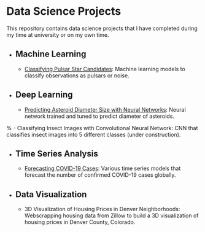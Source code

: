 # Data Science Projects

This repository contains data science projects that I have completed during my time at university or on my own time.

- ## Machine Learning

  - [Classifying Pulsar Star Candidates](https://github.com/acfarnam/Data-Science-Projects/tree/master/Classifying%20Pulsar%20Stars%20using%20Machine%20Learning%20Models): Machine learning models to classify observations as pulsars or noise. 


- ## Deep Learning

  - [Predicting Asteroid Diameter Size with Neural Networks](https://github.com/acfarnam/Data-Science-Projects/tree/master/Predicting%20Asteroid%20Diameter%20using%20Neural%20Networks): Neural network trained and tuned to predict diameter of asteroids.

%  - Classifying Insect Images with Convolutional Neural Network: CNN that classifies insect images into 5 different classes (under construction).


- ## Time Series Analysis

  - [Forecasting COVID-19 Cases](https://github.com/acfarnam/Data-Science-Projects/tree/master/Time%20Series%20Analysis(COVID-19)): Various time series models that forecast the number of confirmed COVID-19 cases globally.


- ## Data Visualization

  - 3D Visualization of Housing Prices in Denver Neighborhoods: Webscrapping housing data from Zillow to build a 3D visualization of housing prices in Denver County, Colorado.



